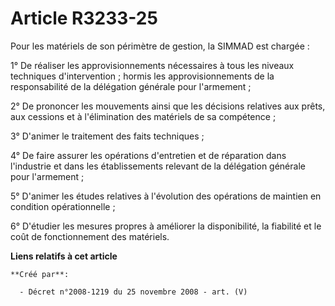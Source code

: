 # Article R3233-25

Pour les matériels de son périmètre de gestion, la SIMMAD est chargée :

1° De réaliser les approvisionnements nécessaires à tous les niveaux techniques d'intervention ; hormis les
approvisionnements de la responsabilité de la délégation générale pour l'armement ;

2° De prononcer les mouvements ainsi que les décisions relatives aux prêts, aux cessions et à l'élimination des matériels de
sa compétence ;

3° D'animer le traitement des faits techniques ;

4° De faire assurer les opérations d'entretien et de réparation dans l'industrie et dans les établissements relevant de la
délégation générale pour l'armement ;

5° D'animer les études relatives à l'évolution des opérations de maintien en condition opérationnelle ;

6° D'étudier les mesures propres à améliorer la disponibilité, la fiabilité et le coût de fonctionnement des matériels.

**Liens relatifs à cet article**

	**Créé par**:

	  - Décret n°2008-1219 du 25 novembre 2008 - art. (V)
